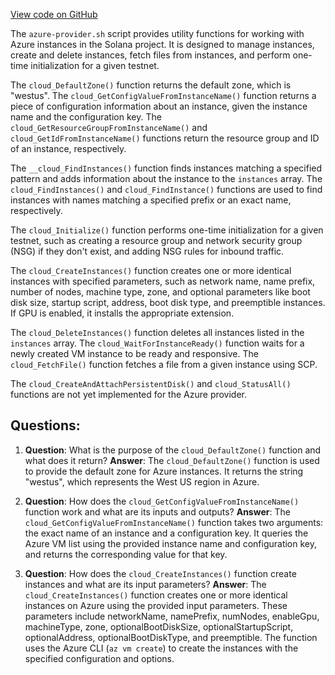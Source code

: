 [View code on GitHub](https://github.com/solana-labs/solana/blob/master/net/scripts/azure-provider.sh)

The `azure-provider.sh` script provides utility functions for working with Azure instances in the Solana project. It is designed to manage instances, create and delete instances, fetch files from instances, and perform one-time initialization for a given testnet.

The `cloud_DefaultZone()` function returns the default zone, which is "westus". The `cloud_GetConfigValueFromInstanceName()` function returns a piece of configuration information about an instance, given the instance name and the configuration key. The `cloud_GetResourceGroupFromInstanceName()` and `cloud_GetIdFromInstanceName()` functions return the resource group and ID of an instance, respectively.

The `__cloud_FindInstances()` function finds instances matching a specified pattern and adds information about the instance to the `instances` array. The `cloud_FindInstances()` and `cloud_FindInstance()` functions are used to find instances with names matching a specified prefix or an exact name, respectively.

The `cloud_Initialize()` function performs one-time initialization for a given testnet, such as creating a resource group and network security group (NSG) if they don't exist, and adding NSG rules for inbound traffic.

The `cloud_CreateInstances()` function creates one or more identical instances with specified parameters, such as network name, name prefix, number of nodes, machine type, zone, and optional parameters like boot disk size, startup script, address, boot disk type, and preemptible instances. If GPU is enabled, it installs the appropriate extension.

The `cloud_DeleteInstances()` function deletes all instances listed in the `instances` array. The `cloud_WaitForInstanceReady()` function waits for a newly created VM instance to be ready and responsive. The `cloud_FetchFile()` function fetches a file from a given instance using SCP.

The `cloud_CreateAndAttachPersistentDisk()` and `cloud_StatusAll()` functions are not yet implemented for the Azure provider.
## Questions: 
 1. **Question**: What is the purpose of the `cloud_DefaultZone()` function and what does it return?
   **Answer**: The `cloud_DefaultZone()` function is used to provide the default zone for Azure instances. It returns the string "westus", which represents the West US region in Azure.

2. **Question**: How does the `cloud_GetConfigValueFromInstanceName()` function work and what are its inputs and outputs?
   **Answer**: The `cloud_GetConfigValueFromInstanceName()` function takes two arguments: the exact name of an instance and a configuration key. It queries the Azure VM list using the provided instance name and configuration key, and returns the corresponding value for that key.

3. **Question**: How does the `cloud_CreateInstances()` function create instances and what are its input parameters?
   **Answer**: The `cloud_CreateInstances()` function creates one or more identical instances on Azure using the provided input parameters. These parameters include networkName, namePrefix, numNodes, enableGpu, machineType, zone, optionalBootDiskSize, optionalStartupScript, optionalAddress, optionalBootDiskType, and preemptible. The function uses the Azure CLI (`az vm create`) to create the instances with the specified configuration and options.